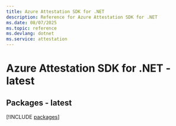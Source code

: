 ```yaml
---
title: Azure Attestation SDK for .NET
description: Reference for Azure Attestation SDK for .NET
ms.date: 08/07/2025
ms.topic: reference
ms.devlang: dotnet
ms.service: attestation
---
```

# Azure Attestation SDK for .NET - latest
## Packages - latest
[!INCLUDE [packages](attestation-index.md)]